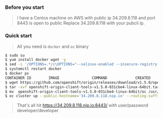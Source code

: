 
### Before you start 
> I have a Centos machine on AWS with public ip 34.209.8.118  and port 8443 is open to public
> Replace 34.209.8.118 with your pubcli ip.  


### Quick start
> All you need is `docker` and `oc` binary

```sh
$ sudo su
$ yum install docker wget -y
$ sed -i '/OPTIONS=.*/c\OPTIONS="--selinux-enabled --insecure-registry 172.30.0.0/16"' /etc/sysconfig/docker
$ systemctl restart docker
$ docker ps
CONTAINER ID        IMAGE               COMMAND             CREATED             STATUS              PORTS               NAMES
$ wget https://github.com/openshift/origin/releases/download/v1.5.0/openshift-origin-client-tools-v1.5.0-031cbe4-linux-64bit.tar.gz
$ tar -xvf openshift-origin-client-tools-v1.5.0-031cbe4-linux-64bit.tar.gz
$ mv  openshift-origin-client-tools-v1.5.0-031cbe4-linux-64bit/oc /usr/bin/oc
$ oc cluster up --public-hostname='34.209.8.118.nip.io' --routing-suffix='34.209.8.118.nip.io'
```

> That's all  hit   https://34.209.8.118.nip.io:8443/   with   user/password     developer/developer


